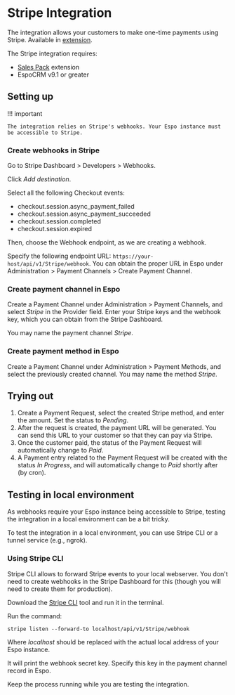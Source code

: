 # Stripe Integration

The integration allows your customers to make one-time payments using Stripe. Available in [extension](https://www.espocrm.com/extensions/stripe-integration/).


The Stripe integration requires:

- [Sales Pack](https://www.espocrm.com/extensions/sales-pack/) extension
- EspoCRM v9.1 or greater


## Setting up

!!! important

    The integration relies on Stripe's webhooks. Your Espo instance must be accessible to Stripe.

### Create webhooks in Stripe

Go to Stripe Dashboard > Developers > Webhooks.

Click *Add destination*.

Select all the following Checkout events:

* checkout.session.async_payment_failed
* checkout.session.async_payment_succeeded
* checkout.session.completed
* checkout.session.expired

Then, choose the Webhook endpoint, as we are creating a webhook.

Specify the following endpoint URL: `https://your-host/api/v1/Stripe/webhook`. You can obtain the proper URL in Espo under Administration > Payment Channels > Create Payment Channel.

### Create payment channel in Espo

Create a Payment Channel under Administration > Payment Channels, and select *Stripe* in the Provider field. Enter your Stripe keys and the webhook key, which you can obtain from the Stripe Dashboard.

You may name the payment channel *Stripe*.

### Create payment method in Espo

Create a Payment Channel under Administration > Payment Methods, and select the previously created channel. You may name the method *Stripe*.

## Trying out

1. Create a Payment Request, select the created Stripe method, and enter the amount. Set the status to *Pending*.
2. After the request is created, the payment URL will be generated. You can send this URL to your customer so that they can pay via Stripe.
3. Once the customer paid, the status of the Payment Request will automatically change to *Paid*.
4. A Payment entry related to the Payment Request will be created with the status *In Progress*, and will automatically change to *Paid* shortly after (by cron).

## Testing in local environment

As webhooks require your Espo instance being accessible to Stripe, testing the integration in a local environment can be a bit tricky.

To test the integration in a local environment, you can use Stripe CLI or a tunnel service (e.g., ngrok).

### Using Stripe CLI

Stripe CLI allows to forward Stripe events to your local webserver. You don't need to create webhooks in the Stripe Dashboard for this (though you will need to create them for production).

Download the [Stripe CLI](https://docs.stripe.com/stripe-cli) tool and run it in the terminal.

Run the command:

```
stripe listen --forward-to localhost/api/v1/Stripe/webhook
```

Where *localhost* should be replaced with the actual local address of your Espo instance.

It will print the webhook secret key. Specify this key in the payment channel record in Espo.

Keep the process running while you are testing the integration.
